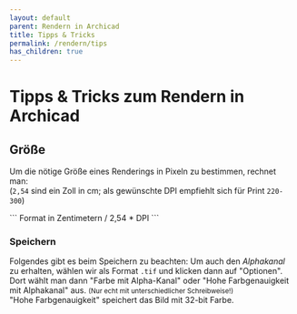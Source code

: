 ```yaml
---
layout: default
parent: Rendern in Archicad
title: Tipps & Tricks
permalink: /rendern/tips
has_children: true
---
```

# Tipps & Tricks zum Rendern in Archicad

## Größe

<div class="code-example" markdown="1">

Um die nötige Größe eines Renderings in Pixeln zu bestimmen, rechnet man:  
(`2,54` sind ein Zoll in cm; als gewünschte DPI empfiehlt sich für Print `220-300`)

</div>
```
Format in Zentimetern / 2,54 * DPI
```

### Speichern
Folgendes gibt es beim Speichern zu beachten: Um auch den _Alphakanal_ zu erhalten, wählen wir als Format `.tif` und klicken dann auf "Optionen". Dort wählt man dann "Farbe mit Alpha-Kanal" oder "Hohe Farbgenauigkeit mit Alphakanal" aus. <small>(Nur echt mit unterschiedlicher Schreibweise!)</small>  
"Hohe Farbgenauigkeit" speichert das Bild mit 32-bit Farbe.
